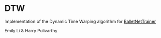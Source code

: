# DTW

Implementation of the Dynamic Time Warping algorithm for [BalletNetTrainer](http://ieomsociety.org/proceedings/2021rome/349.pdf)

Emily Li & Harry Pulivarthy
